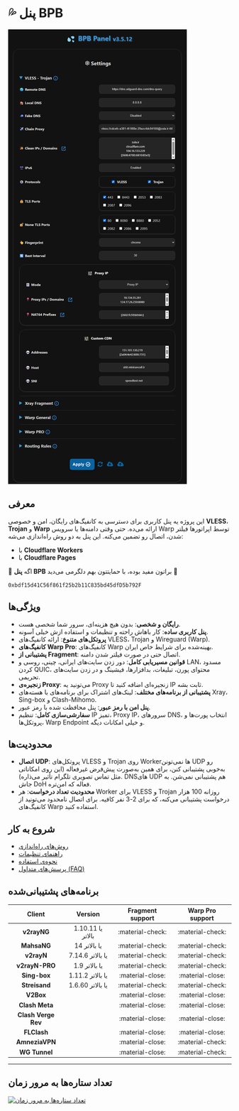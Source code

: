 # 💦 پنل BPB

![پنل BPB](images/panel-overview.jpg)

## معرفی

این پروژه یه پنل کاربری برای دسترسی به کانفیگ‌های رایگان، امن و خصوصی **VLESS**، **Trojan** و **Warp** ارائه می‌ده. حتی وقتی دامنه‌ها یا سرویس Warp توسط اپراتورها فیلتر شدن، اتصال رو تضمین می‌کنه. این پنل به دو روش راه‌اندازی می‌شه:

- با **Cloudflare Workers**
- با **Cloudflare Pages**

🌟 اگه **پنل BPB** براتون مفید بوده، با حمایتتون بهم دلگرمی می‌دید 🌟

```title="USDT (BEP20)"
0xbdf15d41C56f861f25b2b11C835bd45dfD5b792F
```

## ویژگی‌ها

- **رایگان و شخصی**: بدون هیچ هزینه‌ای، سرور شما شخصی هست.
- **پنل کاربری ساده**: کار باهاش راحته و تنظیمات و استفاده ازش خیلی آسونه.
- **پروتکل‌های متنوع**: ارائه کانفیگ‌های VLESS، Trojan و Wireguard (Warp).
- **کانفیگ‌های Warp Pro**: کانفیگ‌های Warp بهینه‌شده برای شرایط خاص ایران.
- **پشتیبانی از Fragment**: اتصال حتی در صورت فیلتر شدن دامنه.
- **قوانین مسیریابی کامل**: دور زدن سایت‌های ایرانی، چینی، روسی و LAN، مسدود کردن QUIC، محتوای پورن، تبلیغات، بدافزارها، فیشینگ و در زدن سایت‌های تحریمی.
- **زنجیره‌ی Proxy**: می‌تونید یه Proxy زنجیره‌ای اضافه کنید تا IP ثابت بشه.
- **پشتیبانی از برنامه‌های مختلف**: لینک‌های اشتراک برای برنامه‌های با هسته‌های Xray، Sing-box و Clash-Mihomo.
- **پنل امن با رمز عبور**: پنل محافظت شده با رمز عبور.
- **سفارشی‌سازی کامل**: تنظیم IP تمیز، Proxy IP، سرورهای DNS، انتخاب پورت‌ها و پروتکل‌ها، Warp Endpoint و خیلی امکانات دیگه.

## محدودیت‌ها

- **اتصال UDP**: پروتکل‌های VLESS و Trojan روی Workerها نمی‌تونن UDP رو به‌خوبی پشتیبانی کنن، برای همین به‌صورت پیش‌فرض غیرفعاله (این روی امکاناتی مثل تماس تصویری تلگرام تأثیر می‌ذاره). DNSهای UDP هم پشتیبانی نمی‌شن. به جاش DoH فعاله که امن‌تره.
- **محدودیت تعداد درخواست**: هر Worker برای VLESS و Trojan روزانه 100 هزار درخواست پشتیبانی می‌کنه، که برای 2-3 نفر کافیه. برای اتصال نامحدود می‌تونید از کانفیگ‌های Warp استفاده کنید.

## شروع به کار

- [روش‌های راه‌اندازی](installation/wizard.md)
- [راهنمای تنظیمات](configuration/index.md)
- [نحوه‌ی استفاده](usage/index.md)
- [پرسش‌های متداول (FAQ)](faq.md)

## برنامه‌های پشتیبانی‌شده

|       Client        |      Version      | Fragment support | Warp Pro support |
| :-----------------: | :---------------: | :--------------: | :--------------: |
|     **v2rayNG**     | 1.10.11 یا بالاتر | :material-check: | :material-check: |
|     **MahsaNG**     |   14 یا بالاتر    | :material-check: | :material-check: |
|     **v2rayN**      | 7.14.6 یا بالاتر  | :material-check: | :material-check: |
|   **v2rayN-PRO**    |   1.9 یا بالاتر   | :material-check: | :material-check: |
|    **Sing-box**     | 1.11.2 یا بالاتر  | :material-close: | :material-close: |
|    **Streisand**    | 1.6.60 یا بالاتر  | :material-check: | :material-check: |
|      **V2Box**      |                   | :material-close: | :material-close: |
|   **Clash Meta**    |                   | :material-close: | :material-close: |
| **Clash Verge Rev** |                   | :material-close: | :material-close: |
|     **FLClash**     |                   | :material-close: | :material-close: |
|   **AmneziaVPN**    |                   | :material-close: | :material-check: |
|    **WG Tunnel**    |                   | :material-close: | :material-check: |

---

## تعداد ستاره‌ها به مرور زمان

[![تعداد ستاره‌ها به مرور زمان](https://starchart.cc/bia-pain-bache/BPB-Worker-Panel.svg?variant=adaptive)](https://starchart.cc/bia-pain-bache/BPB-Worker-Panel)
